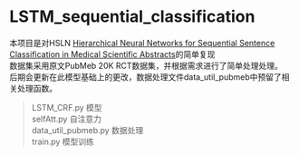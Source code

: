 # LSTM_sequential_classification
本项目是对HSLN [Hierarchical Neural Networks for Sequential Sentence Classification in Medical Scientific Abstracts](https://www.aclweb.org/anthology/D18-1349)的简单复现<br>
数据集采用原文PubMeb 20K RCT数据集，并根据需求进行了简单处理处理。<br>
后期会更新在此模型基础上的更改，数据处理文件data_util_pubmeb中预留了相关处理函数。<br>
>LSTM_CRF.py 模型<br>
>selfAtt.py 自注意力<br>
>data_util_pubmeb.py 数据处理<br>
>train.py 模型训练<br>
